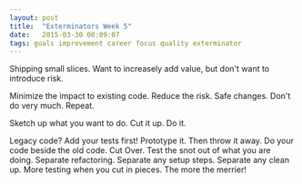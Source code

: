 ```yaml
---
layout: post
title:  "Exterminators Week 5"
date:   2015-03-30 00:09:07
tags: goals improvement career focus quality exterminator
---
```


Shipping small slices. Want to increasely add value, but don't want to introduce risk.

Minimize the impact to existing code.
Reduce the risk. Safe changes.
Don't do very much.
Repeat.

Sketch up what you want to do. Cut it up. Do it.

Legacy code? Add your tests first!
Prototype it. Then throw it away.
Do your code beside the old code. Cut Over.
Test the snot out of what you are doing.
Separate refactoring.
Separate any setup steps.
Separate any clean up.
More testing when you cut in pieces.
The more the merrier!
